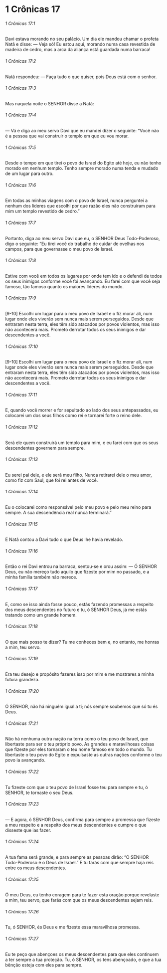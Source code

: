 # 1 Crônicas 17

###### 1 Crônicas 17:1

Davi estava morando no seu palácio. Um dia ele mandou chamar o profeta Natã e disse: — Veja só! Eu estou aqui, morando numa casa revestida de madeira de cedro, mas a arca da aliança está guardada numa barraca!

###### 1 Crônicas 17:2

Natã respondeu: — Faça tudo o que quiser, pois Deus está com o senhor.

###### 1 Crônicas 17:3

Mas naquela noite o SENHOR disse a Natã:

###### 1 Crônicas 17:4

— Vá e diga ao meu servo Davi que eu mandei dizer o seguinte: “Você não é a pessoa que vai construir o templo em que eu vou morar.

###### 1 Crônicas 17:5

Desde o tempo em que tirei o povo de Israel do Egito até hoje, eu não tenho morado em nenhum templo. Tenho sempre morado numa tenda e mudado de um lugar para outro.

###### 1 Crônicas 17:6

Em todas as minhas viagens com o povo de Israel, nunca perguntei a nenhum dos líderes que escolhi por que razão eles não construíram para mim um templo revestido de cedro.”

###### 1 Crônicas 17:7

Portanto, diga ao meu servo Davi que eu, o SENHOR Deus Todo-Poderoso, digo o seguinte: “Eu tirei você do trabalho de cuidar de ovelhas nos campos, para que governasse o meu povo de Israel.

###### 1 Crônicas 17:8

Estive com você em todos os lugares por onde tem ido e o defendi de todos os seus inimigos conforme você foi avançando. Eu farei com que você seja famoso, tão famoso quanto os maiores líderes do mundo.

###### 1 Crônicas 17:9

[9-10] Escolhi um lugar para o meu povo de Israel e o fiz morar ali, num lugar onde eles viverão sem nunca mais serem perseguidos. Desde que entraram nesta terra, eles têm sido atacados por povos violentos, mas isso não acontecerá mais. Prometo derrotar todos os seus inimigos e dar descendentes a você.

###### 1 Crônicas 17:10

[9-10] Escolhi um lugar para o meu povo de Israel e o fiz morar ali, num lugar onde eles viverão sem nunca mais serem perseguidos. Desde que entraram nesta terra, eles têm sido atacados por povos violentos, mas isso não acontecerá mais. Prometo derrotar todos os seus inimigos e dar descendentes a você.

###### 1 Crônicas 17:11

E, quando você morrer e for sepultado ao lado dos seus antepassados, eu colocarei um dos seus filhos como rei e tornarei forte o reino dele.

###### 1 Crônicas 17:12

Será ele quem construirá um templo para mim, e eu farei com que os seus descendentes governem para sempre.

###### 1 Crônicas 17:13

Eu serei pai dele, e ele será meu filho. Nunca retirarei dele o meu amor, como fiz com Saul, que foi rei antes de você.

###### 1 Crônicas 17:14

Eu o colocarei como responsável pelo meu povo e pelo meu reino para sempre. A sua descendência real nunca terminará.”

###### 1 Crônicas 17:15

E Natã contou a Davi tudo o que Deus lhe havia revelado.

###### 1 Crônicas 17:16

Então o rei Davi entrou na barraca, sentou-se e orou assim: — Ó SENHOR Deus, eu não mereço tudo aquilo que fizeste por mim no passado, e a minha família também não merece.

###### 1 Crônicas 17:17

E, como se isso ainda fosse pouco, estás fazendo promessas a respeito dos meus descendentes no futuro e tu, ó SENHOR Deus, já me estás tratando como um grande homem.

###### 1 Crônicas 17:18

O que mais posso te dizer? Tu me conheces bem e, no entanto, me honras a mim, teu servo.

###### 1 Crônicas 17:19

Era teu desejo e propósito fazeres isso por mim e me mostrares a minha futura grandeza.

###### 1 Crônicas 17:20

Ó SENHOR, não há ninguém igual a ti; nós sempre soubemos que só tu és Deus.

###### 1 Crônicas 17:21

Não há nenhuma outra nação na terra como o teu povo de Israel, que libertaste para ser o teu próprio povo. As grandes e maravilhosas coisas que fizeste por eles tornaram o teu nome famoso em todo o mundo. Tu libertaste o teu povo do Egito e expulsaste as outras nações conforme o teu povo ia avançando.

###### 1 Crônicas 17:22

Tu fizeste com que o teu povo de Israel fosse teu para sempre e tu, ó SENHOR, te tornaste o seu Deus.

###### 1 Crônicas 17:23

— E agora, ó SENHOR Deus, confirma para sempre a promessa que fizeste a meu respeito e a respeito dos meus descendentes e cumpre o que disseste que ias fazer.

###### 1 Crônicas 17:24

A tua fama será grande, e para sempre as pessoas dirão: “O SENHOR Todo-Poderoso é o Deus de Israel.” E tu farás com que sempre haja reis entre os meus descendentes.

###### 1 Crônicas 17:25

Ó meu Deus, eu tenho coragem para te fazer esta oração porque revelaste a mim, teu servo, que farás com que os meus descendentes sejam reis.

###### 1 Crônicas 17:26

Tu, ó SENHOR, és Deus e me fizeste essa maravilhosa promessa.

###### 1 Crônicas 17:27

Eu te peço que abençoes os meus descendentes para que eles continuem a ter sempre a tua proteção. Tu, ó SENHOR, os tens abençoado, e que a tua bênção esteja com eles para sempre.

